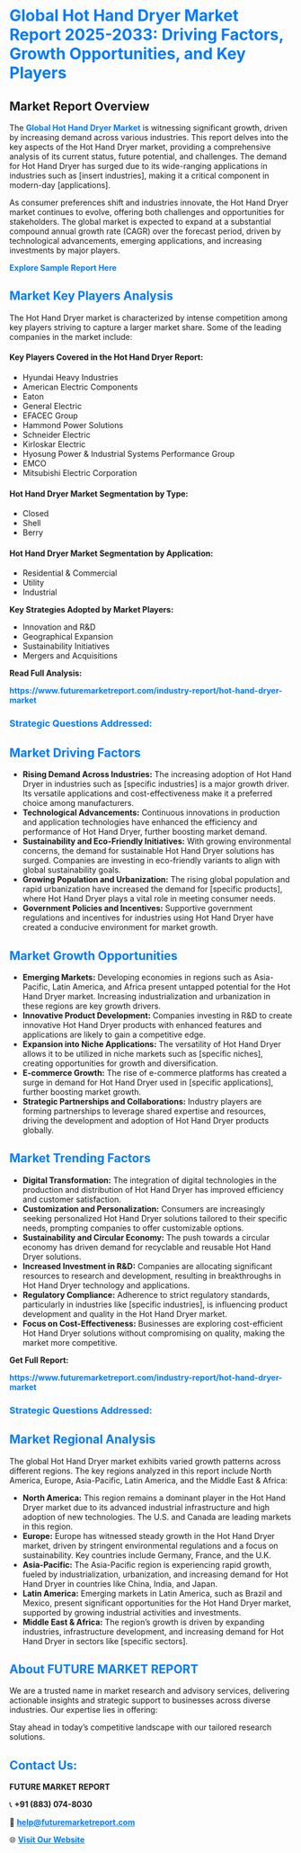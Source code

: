 <h1 style="color: #007BFF;">Global Hot Hand Dryer Market Report 2025-2033: Driving Factors, Growth Opportunities, and Key Players</h1>

<section id="overview">
<h2>Market Report Overview</h2>
<p>The <a href="https://www.futuremarketreport.com/industry-report/hot-hand-dryer-market" style="color: #007BFF; text-decoration: none;"><strong>Global Hot Hand Dryer Market</strong></a> is witnessing significant growth, driven by increasing demand across various industries. This report delves into the key aspects of the Hot Hand Dryer market, providing a comprehensive analysis of its current status, future potential, and challenges. The demand for Hot Hand Dryer has surged due to its wide-ranging applications in industries such as [insert industries], making it a critical component in modern-day [applications].</p>
<p>As consumer preferences shift and industries innovate, the Hot Hand Dryer market continues to evolve, offering both challenges and opportunities for stakeholders. The global market is expected to expand at a substantial compound annual growth rate (CAGR) over the forecast period, driven by technological advancements, emerging applications, and increasing investments by major players.</p>
</section>

<section id="overview">
<p><a href="https://www.futuremarketreport.com/request-sample/reportId=33568" style="color: #007BFF; text-decoration: none;"><strong>Explore Sample Report Here</strong></a></p>
</section>

<section id="key-players">
<h2 style="color: #007BFF;">Market Key Players Analysis</h2>
<p>The Hot Hand Dryer market is characterized by intense competition among key players striving to capture a larger market share. Some of the leading companies in the market include:</p>
<h4>Key Players Covered in the Hot Hand Dryer Report:</h4>
<ul><li>Hyundai Heavy Industries</li><li>American Electric Components</li><li>Eaton</li><li>General Electric</li><li>EFACEC Group</li><li>Hammond Power Solutions</li><li>Schneider Electric</li><li>Kirloskar Electric</li><li>Hyosung Power &amp; Industrial Systems Performance Group</li><li>EMCO</li><li>Mitsubishi Electric Corporation</li></ul>
<h4>Hot Hand Dryer Market Segmentation by Type:</h4>
<ul><li>Closed</li><li>Shell</li><li>Berry</li></ul>

<h4>Hot Hand Dryer Market Segmentation by Application:</h4>
<ul><li>Residential &amp; Commercial</li><li>Utility</li><li>Industrial</li></ul>
<p><strong>Key Strategies Adopted by Market Players:</strong></p>
<ul>
<li>Innovation and R&D</li>
<li>Geographical Expansion</li>
<li>Sustainability Initiatives</li>
<li>Mergers and Acquisitions</li>
</ul>
</section>

<section>
<p><strong>Read Full Analysis: </strong></p><a href="https://www.futuremarketreport.com/industry-report/hot-hand-dryer-market" style="color: #007BFF; text-decoration: none;"><strong>https://www.futuremarketreport.com/industry-report/hot-hand-dryer-market</strong></a>
<h3 style="color: #007BFF;">Strategic Questions Addressed:</h3>
</section>

<section id="driving-factors">
<h2 style="color: #007BFF;">Market Driving Factors</h2>
<ul>
<li><strong>Rising Demand Across Industries:</strong> The increasing adoption of Hot Hand Dryer in industries such as [specific industries] is a major growth driver. Its versatile applications and cost-effectiveness make it a preferred choice among manufacturers.</li>
<li><strong>Technological Advancements:</strong> Continuous innovations in production and application technologies have enhanced the efficiency and performance of Hot Hand Dryer, further boosting market demand.</li>
<li><strong>Sustainability and Eco-Friendly Initiatives:</strong> With growing environmental concerns, the demand for sustainable Hot Hand Dryer solutions has surged. Companies are investing in eco-friendly variants to align with global sustainability goals.</li>
<li><strong>Growing Population and Urbanization:</strong> The rising global population and rapid urbanization have increased the demand for [specific products], where Hot Hand Dryer plays a vital role in meeting consumer needs.</li>
<li><strong>Government Policies and Incentives:</strong> Supportive government regulations and incentives for industries using Hot Hand Dryer have created a conducive environment for market growth.</li>
</ul>
</section>

<section id="growth-opportunities">
<h2 style="color: #007BFF;">Market Growth Opportunities</h2>
<ul>
<li><strong>Emerging Markets:</strong> Developing economies in regions such as Asia-Pacific, Latin America, and Africa present untapped potential for the Hot Hand Dryer market. Increasing industrialization and urbanization in these regions are key growth drivers.</li>
<li><strong>Innovative Product Development:</strong> Companies investing in R&D to create innovative Hot Hand Dryer products with enhanced features and applications are likely to gain a competitive edge.</li>
<li><strong>Expansion into Niche Applications:</strong> The versatility of Hot Hand Dryer allows it to be utilized in niche markets such as [specific niches], creating opportunities for growth and diversification.</li>
<li><strong>E-commerce Growth:</strong> The rise of e-commerce platforms has created a surge in demand for Hot Hand Dryer used in [specific applications], further boosting market growth.</li>
<li><strong>Strategic Partnerships and Collaborations:</strong> Industry players are forming partnerships to leverage shared expertise and resources, driving the development and adoption of Hot Hand Dryer products globally.</li>
</ul>
</section>

<section id="trending-factors">
<h2 style="color: #007BFF;">Market Trending Factors</h2>
<ul>
<li><strong>Digital Transformation:</strong> The integration of digital technologies in the production and distribution of Hot Hand Dryer has improved efficiency and customer satisfaction.</li>
<li><strong>Customization and Personalization:</strong> Consumers are increasingly seeking personalized Hot Hand Dryer solutions tailored to their specific needs, prompting companies to offer customizable options.</li>
<li><strong>Sustainability and Circular Economy:</strong> The push towards a circular economy has driven demand for recyclable and reusable Hot Hand Dryer solutions.</li>
<li><strong>Increased Investment in R&D:</strong> Companies are allocating significant resources to research and development, resulting in breakthroughs in Hot Hand Dryer technology and applications.</li>
<li><strong>Regulatory Compliance:</strong> Adherence to strict regulatory standards, particularly in industries like [specific industries], is influencing product development and quality in the Hot Hand Dryer market.</li>
<li><strong>Focus on Cost-Effectiveness:</strong> Businesses are exploring cost-efficient Hot Hand Dryer solutions without compromising on quality, making the market more competitive.</li>
</ul>
</section>

<section>
<p><strong>Get Full Report: </strong></p><a href="https://www.futuremarketreport.com/industry-report/hot-hand-dryer-market" style="color: #007BFF; text-decoration: none;"><strong>https://www.futuremarketreport.com/industry-report/hot-hand-dryer-market</strong></a>
<h3 style="color: #007BFF;">Strategic Questions Addressed:</h3>
</section>


<section id="regional-analysis">
<h2 style="color: #007BFF;">Market Regional Analysis</h2>
<p>The global Hot Hand Dryer market exhibits varied growth patterns across different regions. The key regions analyzed in this report include North America, Europe, Asia-Pacific, Latin America, and the Middle East & Africa:</p>
<ul>
<li><strong>North America:</strong> This region remains a dominant player in the Hot Hand Dryer market due to its advanced industrial infrastructure and high adoption of new technologies. The U.S. and Canada are leading markets in this region.</li>
<li><strong>Europe:</strong> Europe has witnessed steady growth in the Hot Hand Dryer market, driven by stringent environmental regulations and a focus on sustainability. Key countries include Germany, France, and the U.K.</li>
<li><strong>Asia-Pacific:</strong> The Asia-Pacific region is experiencing rapid growth, fueled by industrialization, urbanization, and increasing demand for Hot Hand Dryer in countries like China, India, and Japan.</li>
<li><strong>Latin America:</strong> Emerging markets in Latin America, such as Brazil and Mexico, present significant opportunities for the Hot Hand Dryer market, supported by growing industrial activities and investments.</li>
<li><strong>Middle East & Africa:</strong> The region’s growth is driven by expanding industries, infrastructure development, and increasing demand for Hot Hand Dryer in sectors like [specific sectors].</li>
</ul>
</section>

<footer>
<h2 style="color: #007BFF;">About FUTURE MARKET REPORT</h2>
<p>We are a trusted name in market research and advisory services, delivering actionable insights and strategic support to businesses across diverse industries. Our expertise lies in offering:</p>

<p>Stay ahead in today’s competitive landscape with our tailored research solutions.</p>

<h2 style="color: #007BFF;">Contact Us:</h2>
<p><strong>FUTURE MARKET REPORT</strong></p>
<p>📞 <strong>+91 (883) 074-8030</strong></p>
<p>📧 <strong><a href="mailto:help@futuremarketreport.com" style="color: #007BFF;">help@futuremarketreport.com</a></strong></p>
<p>🌐 <strong><a href="https://www.futuremarketreport.com/" style="color: #007BFF;">Visit Our Website</a></strong></p>
</footer>
